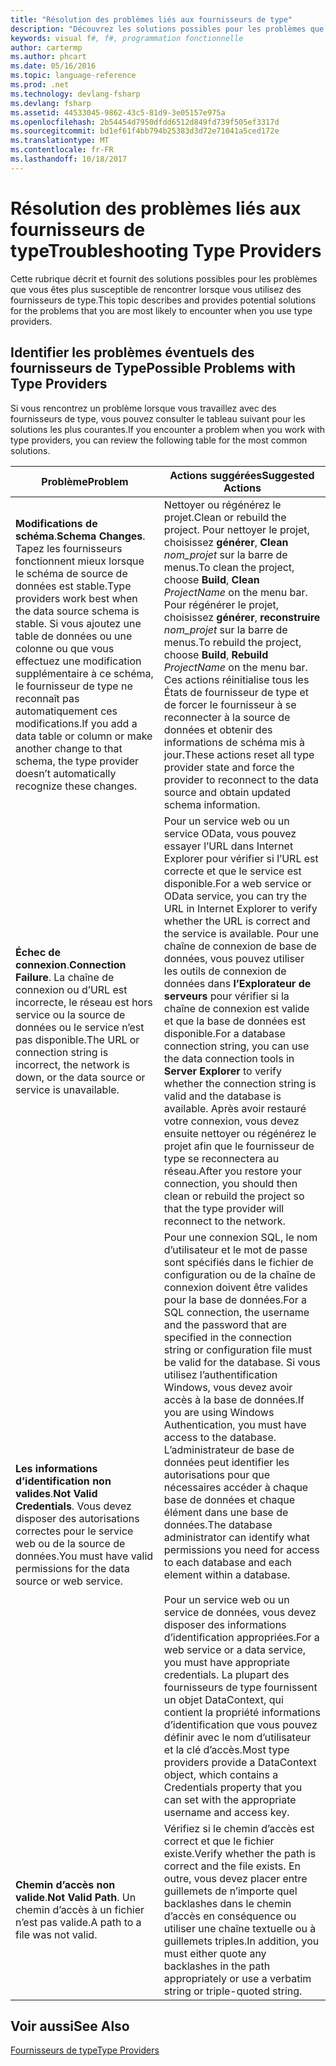 ```yaml
---
title: "Résolution des problèmes liés aux fournisseurs de type"
description: "Découvrez les solutions possibles pour les problèmes que vous êtes plus susceptible de rencontrer lorsque vous utilisez des fournisseurs de type en F #."
keywords: visual f#, f#, programmation fonctionnelle
author: cartermp
ms.author: phcart
ms.date: 05/16/2016
ms.topic: language-reference
ms.prod: .net
ms.technology: devlang-fsharp
ms.devlang: fsharp
ms.assetid: 44533045-9862-43c5-81d9-3e05157e975a
ms.openlocfilehash: 2b54454d7950dfdd6512d849fd739f505ef3317d
ms.sourcegitcommit: bd1ef61f4bb794b25383d3d72e71041a5ced172e
ms.translationtype: MT
ms.contentlocale: fr-FR
ms.lasthandoff: 10/18/2017
---
```

# <a name="troubleshooting-type-providers"></a><span data-ttu-id="7b71c-104">Résolution des problèmes liés aux fournisseurs de type</span><span class="sxs-lookup"><span data-stu-id="7b71c-104">Troubleshooting Type Providers</span></span>

<span data-ttu-id="7b71c-105">Cette rubrique décrit et fournit des solutions possibles pour les problèmes que vous êtes plus susceptible de rencontrer lorsque vous utilisez des fournisseurs de type.</span><span class="sxs-lookup"><span data-stu-id="7b71c-105">This topic describes and provides potential solutions for the problems that you are most likely to encounter when you use type providers.</span></span>


## <a name="possible-problems-with-type-providers"></a><span data-ttu-id="7b71c-106">Identifier les problèmes éventuels des fournisseurs de Type</span><span class="sxs-lookup"><span data-stu-id="7b71c-106">Possible Problems with Type Providers</span></span>
<span data-ttu-id="7b71c-107">Si vous rencontrez un problème lorsque vous travaillez avec des fournisseurs de type, vous pouvez consulter le tableau suivant pour les solutions les plus courantes.</span><span class="sxs-lookup"><span data-stu-id="7b71c-107">If you encounter a problem when you work with type providers, you can review the following table for the most common solutions.</span></span>



|<span data-ttu-id="7b71c-108">Problème</span><span class="sxs-lookup"><span data-stu-id="7b71c-108">Problem</span></span>|<span data-ttu-id="7b71c-109">Actions suggérées</span><span class="sxs-lookup"><span data-stu-id="7b71c-109">Suggested Actions</span></span>|
|-------|-----------------|
|<span data-ttu-id="7b71c-110">**Modifications de schéma**.</span><span class="sxs-lookup"><span data-stu-id="7b71c-110">**Schema Changes**.</span></span> <span data-ttu-id="7b71c-111">Tapez les fournisseurs fonctionnent mieux lorsque le schéma de source de données est stable.</span><span class="sxs-lookup"><span data-stu-id="7b71c-111">Type providers work best  when the data source schema is stable.</span></span> <span data-ttu-id="7b71c-112">Si vous ajoutez une table de données ou une colonne ou que vous effectuez une modification supplémentaire à ce schéma, le fournisseur de type ne reconnaît pas automatiquement ces modifications.</span><span class="sxs-lookup"><span data-stu-id="7b71c-112">If you add a data table or column or make another change to that schema, the type provider doesn’t automatically recognize these changes.</span></span>|<span data-ttu-id="7b71c-113">Nettoyer ou régénérez le projet.</span><span class="sxs-lookup"><span data-stu-id="7b71c-113">Clean or rebuild the project.</span></span> <span data-ttu-id="7b71c-114">Pour nettoyer le projet, choisissez **générer**, **Clean** *nom_projet* sur la barre de menus.</span><span class="sxs-lookup"><span data-stu-id="7b71c-114">To clean the project, choose **Build**, **Clean** *ProjectName* on the menu bar.</span></span> <span data-ttu-id="7b71c-115">Pour régénérer le projet, choisissez **générer**, **reconstruire** *nom_projet* sur la barre de menus.</span><span class="sxs-lookup"><span data-stu-id="7b71c-115">To rebuild the project, choose **Build**, **Rebuild** *ProjectName* on the menu bar.</span></span> <span data-ttu-id="7b71c-116">Ces actions réinitialise tous les États de fournisseur de type et de forcer le fournisseur à se reconnecter à la source de données et obtenir des informations de schéma mis à jour.</span><span class="sxs-lookup"><span data-stu-id="7b71c-116">These actions reset all type provider state and force the provider to reconnect to the data source and obtain updated schema information.</span></span>|
|<span data-ttu-id="7b71c-117">**Échec de connexion**.</span><span class="sxs-lookup"><span data-stu-id="7b71c-117">**Connection Failure**.</span></span> <span data-ttu-id="7b71c-118">La chaîne de connexion ou d’URL est incorrecte, le réseau est hors service ou la source de données ou le service n’est pas disponible.</span><span class="sxs-lookup"><span data-stu-id="7b71c-118">The URL or connection string is incorrect, the network is down, or the data source or service is unavailable.</span></span>|<span data-ttu-id="7b71c-119">Pour un service web ou un service OData, vous pouvez essayer l’URL dans Internet Explorer pour vérifier si l’URL est correcte et que le service est disponible.</span><span class="sxs-lookup"><span data-stu-id="7b71c-119">For a web service or OData service, you can try the URL in Internet Explorer to verify whether the URL is correct and the service is available.</span></span> <span data-ttu-id="7b71c-120">Pour une chaîne de connexion de base de données, vous pouvez utiliser les outils de connexion de données dans **l’Explorateur de serveurs** pour vérifier si la chaîne de connexion est valide et que la base de données est disponible.</span><span class="sxs-lookup"><span data-stu-id="7b71c-120">For a database connection string, you can use the data connection tools in **Server Explorer** to verify whether the connection string is valid and the database is available.</span></span> <span data-ttu-id="7b71c-121">Après avoir restauré votre connexion, vous devez ensuite nettoyer ou régénérez le projet afin que le fournisseur de type se reconnectera au réseau.</span><span class="sxs-lookup"><span data-stu-id="7b71c-121">After you restore your connection, you should then clean or rebuild the project so that the type provider will reconnect to the network.</span></span>|
|<span data-ttu-id="7b71c-122">**Les informations d’identification non valides**.</span><span class="sxs-lookup"><span data-stu-id="7b71c-122">**Not Valid Credentials**.</span></span> <span data-ttu-id="7b71c-123">Vous devez disposer des autorisations correctes pour le service web ou de la source de données.</span><span class="sxs-lookup"><span data-stu-id="7b71c-123">You must have valid permissions for the data source or web service.</span></span>|<span data-ttu-id="7b71c-124">Pour une connexion SQL, le nom d’utilisateur et le mot de passe sont spécifiés dans le fichier de configuration ou de la chaîne de connexion doivent être valides pour la base de données.</span><span class="sxs-lookup"><span data-stu-id="7b71c-124">For a SQL connection, the username and the password that are specified in the connection string or configuration file must be valid for the database.</span></span> <span data-ttu-id="7b71c-125">Si vous utilisez l’authentification Windows, vous devez avoir accès à la base de données.</span><span class="sxs-lookup"><span data-stu-id="7b71c-125">If you are using Windows Authentication, you must have access to the database.</span></span> <span data-ttu-id="7b71c-126">L’administrateur de base de données peut identifier les autorisations pour que nécessaires accéder à chaque base de données et chaque élément dans une base de données.</span><span class="sxs-lookup"><span data-stu-id="7b71c-126">The database administrator can identify what permissions you need for access to each database and each element within a database.</span></span><br /><br /><span data-ttu-id="7b71c-127">Pour un service web ou un service de données, vous devez disposer des informations d’identification appropriées.</span><span class="sxs-lookup"><span data-stu-id="7b71c-127">For a web service or a data service, you must have appropriate credentials.</span></span> <span data-ttu-id="7b71c-128">La plupart des fournisseurs de type fournissent un objet DataContext, qui contient la propriété informations d’identification que vous pouvez définir avec le nom d’utilisateur et la clé d’accès.</span><span class="sxs-lookup"><span data-stu-id="7b71c-128">Most type providers provide a DataContext object, which contains a Credentials property that you can set with the appropriate username and access key.</span></span>|
|<span data-ttu-id="7b71c-129">**Chemin d’accès non valide**.</span><span class="sxs-lookup"><span data-stu-id="7b71c-129">**Not Valid Path**.</span></span> <span data-ttu-id="7b71c-130">Un chemin d’accès à un fichier n’est pas valide.</span><span class="sxs-lookup"><span data-stu-id="7b71c-130">A path to a file was not valid.</span></span>|<span data-ttu-id="7b71c-131">Vérifiez si le chemin d’accès est correct et que le fichier existe.</span><span class="sxs-lookup"><span data-stu-id="7b71c-131">Verify whether the path is correct and the file exists.</span></span> <span data-ttu-id="7b71c-132">En outre, vous devez placer entre guillemets de n’importe quel backlashes dans le chemin d’accès en conséquence ou utiliser une chaîne textuelle ou à guillemets triples.</span><span class="sxs-lookup"><span data-stu-id="7b71c-132">In addition, you must either quote any backlashes in the path appropriately or use a verbatim string or triple-quoted string.</span></span>|

## <a name="see-also"></a><span data-ttu-id="7b71c-133">Voir aussi</span><span class="sxs-lookup"><span data-stu-id="7b71c-133">See Also</span></span>
[<span data-ttu-id="7b71c-134">Fournisseurs de type</span><span class="sxs-lookup"><span data-stu-id="7b71c-134">Type Providers</span></span>](index.md)
